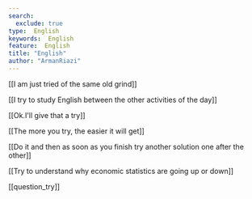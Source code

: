 ```yaml
---
search:
  exclude: true
type:  English
keywords:  English
feature:  English
title: "English"
author: "ArmanRiazi"
---
```


 [[I am just tried of the same old grind]]

 [[I try to study English between the other activities of the day]]

 [[Ok.I'll give that a try]]

 [[The more you try, the easier it will get]]

 [[Do it and then as soon as you finish try another solution one after the other]]

 [[Try to understand why economic statistics are going up or down]]
 
 [[question_try]]